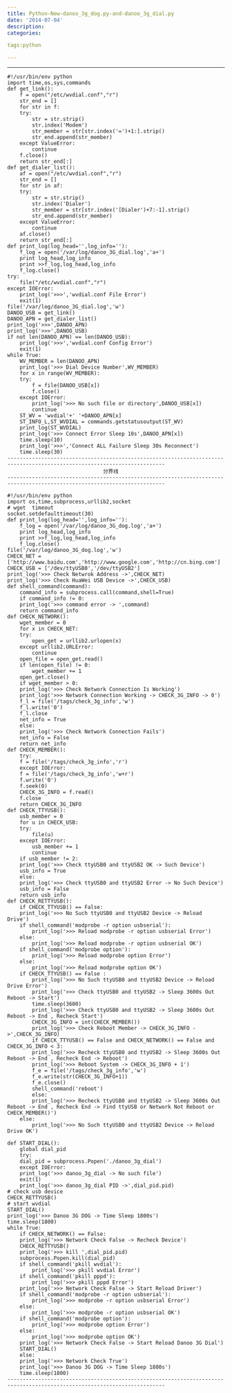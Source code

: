 ```yaml
---
title: Python-New-danoo_3g_dog.py-and-danoo_3g_dial.py
date: '2014-07-04'
description:
categories:

tags:python

---
```


-------------------------------------------------------------------------------------------------------------------------
	 
	#!/usr/bin/env python
	import time,os,sys,commands
	def get_link():
	    f = open("/etc/wvdial.conf","r")
	    str_end = []
	    for str in f:
		try:
		    str = str.strip()
		    str.index('Modem')
		    str_member = str[str.index('=')+1:].strip()
		    str_end.append(str_member)
		except ValueError:
		    continue
	    f.close()
	    return str_end[:]
	def get_dialer_list():
	    af = open("/etc/wvdial.conf","r")
	    str_end = []
	    for str in af:
		try:
		    str = str.strip()
		    str.index('Dialer')
		    str_member = str[str.index('[Dialer')+7:-1].strip()
		    str_end.append(str_member)
		except ValueError:
		    continue
	    af.close()
	    return str_end[:]
	def print_log(log_head='',log_info=''):
	    f_log = open('/var/log/danoo_3G_dial.log','a+')
	    print log_head,log_info
	    print >>f_log,log_head,log_info
	    f_log.close()
	try:
	    file("/etc/wvdial.conf","r")
	except IOError:
	    print_log('>>>','wvdial.conf File Error')
	    exit(1)
	file('/var/log/danoo_3G_dial.log','w')
	DANOO_USB = get_link()
	DANOO_APN = get_dialer_list()
	print_log('>>>',DANOO_APN)
	print_log('>>>',DANOO_USB)
	if not len(DANOO_APN) == len(DANOO_USB):
	    print_log('>>>','wvdial.conf Config Error')
	    exit(1)
	while True:
	    WV_MEMBER = len(DANOO_APN)
	    print_log('>>> Dial Device Number',WV_MEMBER)
	    for x in range(WV_MEMBER):
		try:
		    f = file(DANOO_USB[x])
		    f.close()
		except IOError:
		    print_log('>>> No such file or directory',DANOO_USB[x])
		    continue
		ST_WV = 'wvdial'+' '+DANOO_APN[x]
		ST_INFO_L,ST_WVDIAL = commands.getstatusoutput(ST_WV)
		print_log(ST_WVDIAL)
		print_log('>>> Connect Error Sleep 10s',DANOO_APN[x])
		time.sleep(10)
	    print_log('>>>','Connect ALL Failure Sleep 30s Reconnect')
	    time.sleep(30)
	-------------------------------------------------------------------------------------------------------------------------
								   分界线
	-------------------------------------------------------------------------------------------------------------------------
	 
	#!/usr/bin/env python
	import os,time,subprocess,urllib2,socket
	# wget  timeout
	socket.setdefaulttimeout(30)
	def print_log(log_head='',log_info=''):
	    f_log = open('/var/log/danoo_3G_dog.log','a+')
	    print log_head,log_info
	    print >>f_log,log_head,log_info
	    f_log.close()
	file('/var/log/danoo_3G_dog.log','w')
	CHECK_NET = ['http://www.baidu.com','http://www.google.com','http://cn.bing.com']
	CHECK_USB = ['/dev/ttyUSB0','/dev/ttyUSB2']
	print_log('>>> Check Netwrok Address ->',CHECK_NET)
	print_log('>>> Check HuaWei USB Device ->',CHECK_USB)
	def shell_command(command):
	    command_info = subprocess.call(command,shell=True)
	    if command_info != 0:
		print_log('>>> command error -> ',command)
	    return command_info
	def CHECK_NETWORK():
	    wget_member = 0
	    for x in CHECK_NET:
		try:
		    open_get = urllib2.urlopen(x)
		except urllib2.URLError:
		    continue
		open_file = open_get.read()
		if len(open_file) != 0:
		    wget_member += 1
		open_get.close()
	    if wget_member > 0:
		print_log('>>> Check Network Connection Is Working')
		print_log('>>> Network Connection Working -> CHECK_3G_INFO -> 0')
		f_l = file('/tags/check_3g_info','w')
		f_l.write('0')
		f_l.close
		net_info = True
	    else:
		print_log('>>> Check Network Connection Fails')
		net_info = False
	    return net_info
	def CHECK_MEMBER():
	    try:
		f = file('/tags/check_3g_info','r')
	    except IOError:
		f = file('/tags/check_3g_info','w+r')
		f.write('0')
	    f.seek(0)
	    CHECK_3G_INFO = f.read()
	    f.close
	    return CHECK_3G_INFO
	def CHECK_TTYUSB():
	    usb_member = 0
	    for u in CHECK_USB:
		try:
		    file(u)
		except IOError:
		    usb_member += 1
		    continue
	    if usb_member != 2:
		print_log('>>> Check ttyUSB0 and ttyUSB2 OK -> Such Device')
		usb_info = True
	    else:
		print_log('>>> Check ttyUSB0 and ttyUSB2 Error -> No Such Device')
		usb_info = False
	    return usb_info
	def CHECK_RETTYUSB():
	    if CHECK_TTYUSB() == False:
		print_log('>>> No Such ttyUSB0 and ttyUSB2 Device -> Reload Drive')
		if shell_command('modprobe -r option usbserial'):
		    print_log('>>> Reload modprobe -r option usbserial Error')
		else:
		    print_log('>>> Reload modprobe -r option usbserial OK')
		if shell_command('modprobe option'):
		    print_log('>>> Reload modprobe option Error')
		else:
		    print_log('>>> Reload modprobe option OK')
		if CHECK_TTYUSB() == False :
		    print_log('>>> No Such ttyUSB0 and ttyUSB2 Device -> Reload Drive Error')
		    print_log('>>> Check ttyUSB0 and ttyUSB2 -> Sleep 3600s Out Reboot -> Start')
		    time.sleep(3600)
		    print_log('>>> Check ttyUSB0 and ttyUSB2 -> Sleep 3600s Out Reboot -> End , Recheck Start')
		    CHECK_3G_INFO = int(CHECK_MEMBER())
		    print_log('>>> Check Reboot Member -> CHECK_3G_INFO ->',CHECK_3G_INFO)
		    if CHECK_TTYUSB() == False and CHECK_NETWORK() == False and CHECK_3G_INFO < 3:
			print_log('>>> Recheck ttyUSB0 and ttyUSB2 -> Sleep 3600s Out Reboot -> End , Recheck End -> Reboot')
			print_log('>>> Reboot System -> CHECK_3G_INFO + 1')
			f_e = file('/tags/check_3g_info','w')
			f_e.write(str(CHECK_3G_INFO+1))
			f_e.close()
			shell_command('reboot')
		    else:
			print_log('>>> Recheck ttyUSB0 and ttyUSB2 -> Sleep 3600s Out Reboot -> End , Recheck End -> Find ttyUSB or Network Not Reboot or CHECK_MEMBER()')
		else:
		    print_log('>>> No Such ttyUSB0 and ttyUSB2 Device -> Reload Drive OK')
		  
	def START_DIAL():
	    global dial_pid
	    try:
		dial_pid = subprocess.Popen('./danoo_3g_dial')
	    except IOError:
		print_log('>>> danoo_3g_dial -> No such file')
		exit(1)
	    print_log('>>> danoo_3g_dial PID ->',dial_pid.pid)
	# check usb device
	CHECK_RETTYUSB()
	# start wvdial
	START_DIAL()
	print_log('>>> Danoo 3G DOG -> Time Sleep 1800s')
	time.sleep(1800)
	while True:
	    if CHECK_NETWORK() == False:
		print_log('>>> Network Check False -> Recheck Device')
		CHECK_RETTYUSB()
		print_log('>>> kill ',dial_pid.pid)
		subprocess.Popen.kill(dial_pid)
		if shell_command('pkill wvdial'):
		    print_log('>>> pkill wvdial Error')
		if shell_command('pkill pppd'):
		    print_log('>>> pkill pppd Error')
		print_log('>>> Network Check False -> Start Reload Driver')
		if shell_command('modprobe -r option usbserial'):
		    print_log('>>> modprobe -r option usbserial Error')
		else:
		    print_log('>>> modprobe -r option usbserial OK')
		if shell_command('modprobe option'):
		    print_log('>>> modprobe option Error')
		else:
		    print_log('>>> modprobe option OK')
		print_log('>>> Network Check False -> Start Reload Danoo 3G Dial')
		START_DIAL()
	    else:
		print_log('>>> Network Check True')
	    print_log('>>> Danoo 3G DOG -> Time Sleep 1800s')
	    time.sleep(1800)  
	-------------------------------------------------------------------------------------------------------------------------

